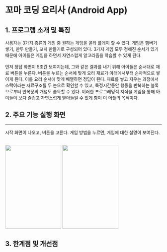 꼬마 코딩 요리사 (Android App)
================

## 1. 프로그램 소개 및 특징
사용자는 3가지 종류의 게임 중 원하는 게임을 골라 플레이 할 수 있다. 게임은 햄버거 쌓기, 만두 만들기, 꼬치 만들기로 구성되어 있다. 3가지 게임 모두 정해진 순서가 있기 때문에 아이들은 게임을 하면서 자연스럽게 알고리즘을 학습할 수 있게 된다.  
<br/>
먼저 정답 화면이 5초간 보여지는데, 그와 같은 결과를 내기 위해 아이들은 순서대로 재료 버튼을 누른다. 버튼을 누르는 순서에 맞게 요리 재료가 아래에서부터 순차적으로 쌓이게 된다. 이를 요리 순서에 맞게 배열하면 정답이 된다. 재료를 쌓고 지우는 과정에서 스택이라는 자료구조를 두 눈으로 확인할 수 있고, 특정시간동안 행동을 반복하는 블록으로부터 반복문의 개념도 습득할 수 있다. 이러한 프로그래밍적 지식을 게임을 통해 아이들이 보다 즐겁고 자연스럽게 받아들일 수 있게 함이 이 어플의 목적이다. 


## 2. 주요 기능 실행 화면
---------------
시작 화면이 나오고, 버튼을 고른다. 게임 방법을 누르면, 게임에 대한 설명이 보여진다.
<br/><br/>
<div class="parent" style="width: 600px; height: 250px;">
    <div class="child"img width="250" height="250" src="https://user-images.githubusercontent.com/37864097/92612262-ac9af580-f2f4-11ea-8e46-9cf094215a5a.png">
</div>
<img width="180" height="270" src="https://user-images.githubusercontent.com/37864097/92998182-5aa3db00-f553-11ea-8039-945e6c8eb4ce.png">
<img width="180" height="270" src="https://user-images.githubusercontent.com/37864097/92998183-5bd50800-f553-11ea-907a-961af9044550.png">



## 3. 한계점 및 개선점
